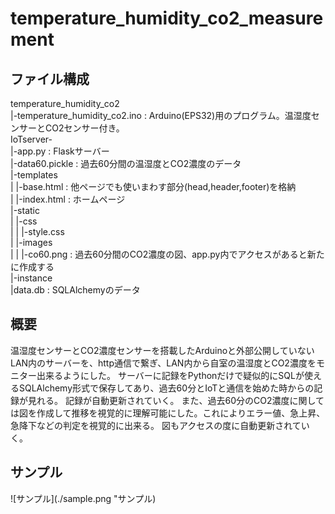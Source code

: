 # temperature_humidity_co2_measurement
## ファイル構成
temperature_humidity_co2  
  |-temperature_humidity_co2.ino : Arduino(EPS32)用のプログラム。温湿度センサーとCO2センサー付き。  
IoTserver-  
  |-app.py : Flaskサーバー  
  |-data60.pickle : 過去60分間の温湿度とCO2濃度のデータ  
  |-templates  
  |  |-base.html : 他ページでも使いまわす部分(head,header,footer)を格納  
  |  |-index.html : ホームページ  
  |-static  
  |  |-css  
  |  |  |-style.css  
  |  |-images  
  |  |  |-co60.png : 過去60分間のCO2濃度の図、app.py内でアクセスがあると新たに作成する  
  |-instance  
    |data.db : SQLAlchemyのデータ  

## 概要
温湿度センサーとCO2濃度センサーを搭載したArduinoと外部公開していないLAN内のサーバーを、http通信で繋ぎ、LAN内から自室の温湿度とCO2濃度をモニター出来るようにした。
サーバーに記録をPythonだけで疑似的にSQLが使えるSQLAlchemy形式で保存してあり、過去60分とIoTと通信を始めた時からの記録が見れる。
記録が自動更新されていく。
また、過去60分のCO2濃度に関しては図を作成して推移を視覚的に理解可能にした。これによりエラー値、急上昇、急降下などの判定を視覚的に出来る。
図もアクセスの度に自動更新されていく。

## サンプル
![サンプル](./sample.png "サンプル)
